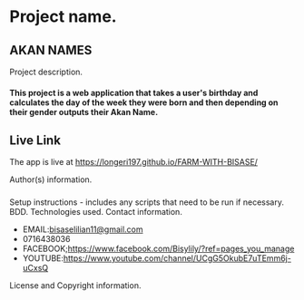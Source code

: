 # Project name.
## AKAN NAMES

Project description.
#### This project is a web application that takes a user's birthday and calculates the day of the week they were born and then depending on their gender outputs their Akan Name.
## Live Link

The app is live at  https://longeri197.github.io/FARM-WITH-BISASE/

Author(s) information.
### 
Setup instructions - includes any scripts that need to be run if necessary.
BDD.
Technologies used.
Contact information.
* EMAIL:bisaselilian11@gmail.com
* 0716438036
* FACEBOOK;https://www.facebook.com/Bisylily/?ref=pages_you_manage
* YOUTUBE:https://www.youtube.com/channel/UCgG5OkubE7uTEmm6j-uCxsQ

License and Copyright information.
